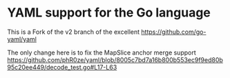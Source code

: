 # YAML support for the Go language

This is a Fork of the v2 branch of the excellent https://github.com/go-yaml/yaml

The only change here is to fix the MapSlice anchor merge support
https://github.com/phR0ze/yaml/blob/8005c7bd7a16b800b553ec9f9ed80b95c20ee449/decode_test.go#L17-L63